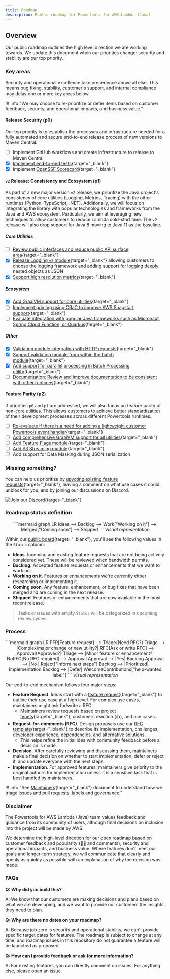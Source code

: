 ```yaml
---
title: Roadmap
description: Public roadmap for Powertools for AWS Lambda (Java)
---
```


## Overview

Our public roadmap outlines the high level direction we are working towards. We update this document when our priorities change: security and stability are our top priority.

### Key areas

Security and operational excellence take precedence above all else. This means bug fixing, stability, customer's support, and internal compliance may delay one or more key areas below.

!!! info "We may choose to re-prioritize or defer items based on customer feedback, security, and operational impacts, and business value."

#### Release Security (p0)

Our top priority is to establish the processes and infrastructure needed for a fully automated and secure end-to-end release process of new versions to Maven Central.

- [ ] Implement GitHub workflows and create infrastructure to release to Maven Central
- [x] [Implement end-to-end tests](https://github.com/aws-powertools/powertools-lambda-java/issues/1815){target="\_blank"}
- [x] Implement [OpenSSF Scorecard](https://openssf.org/projects/scorecard/){target="\_blank"}

#### `v2` Release: Consistency and Ecosystem (p1)

As part of a new major version `v2` release, we prioritize the Java project's consistency of core utilities (Logging, Metrics, Tracing) with the other runtimes (Python, TypeScript, .NET). Additionally, we will focus on integrating the library with popular technologies and frameworks from the Java and AWS ecosystem. Particularly, we aim at leveraging new techniques to allow customers to reduce Lambda cold-start time. The `v2` release will also drop support for Java 8 moving to Java 11 as the baseline.

##### Core Utilities

- [ ] [Review public interfaces and reduce public API surface area](https://github.com/aws-powertools/powertools-lambda-java/issues/1283){target="\_blank"}
- [x] [Release Logging `v2` module](https://github.com/aws-powertools/powertools-lambda-java/issues/965){target="\_blank"} allowing customers to choose the logging framework and adding support for logging deeply nested objects as JSON
- [x] [Support high resolution metrics](https://github.com/aws-powertools/powertools-lambda-java/issues/1041){target="\_blank"}

##### Ecosystem

- [x] [Add GraalVM support for core utilities](https://github.com/aws-powertools/powertools-lambda-java/issues/764){target="\_blank"}
- [ ] [Implement priming using CRaC to improve AWS Snapstart support](https://github.com/aws-powertools/powertools-lambda-java/issues/1588){target="\_blank"}
- [ ] [Evaluate integration with popular Java frameworks such as Micronaut, Spring Cloud Function, or Quarkus](https://github.com/aws-powertools/powertools-lambda-java/issues/1701){target="\_blank"}

##### Other

- [x] [Validation module integration with HTTP requests](https://github.com/aws-powertools/powertools-lambda-java/issues/1298){target="\_blank"}
- [x] [Support validation module from within the batch module](https://github.com/aws-powertools/powertools-lambda-java/issues/1496){target="\_blank"}
- [x] [Add support for parallel processing in Batch Processing utility](https://github.com/aws-powertools/powertools-lambda-java/issues/1540){target="\_blank"}
- [ ] [Documentation: Review and improve documentation to be consistent with other runtimes](https://github.com/aws-powertools/powertools-lambda-java/issues/1352){target="\_blank"}

#### Feature Parity (p2)

If priorities `p0` and `p1` are addressed, we will also focus on feature parity of non-core utilities. This allows customers to achieve better standardization of their development processes across different Powertools runtimes.

- [ ] [Re-evaluate if there is a need for adding a lightweight customer Powertools event handler](https://github.com/aws-powertools/powertools-lambda-java/issues/1103){target="\_blank"}
- [ ] [Add comprehensive GraalVM support for all utilities](){target="\_blank"}
- [ ] [Add Feature Flags module](https://github.com/aws-powertools/powertools-lambda-java/issues/1086){target="\_blank"}
- [ ] [Add S3 Streaming module](https://github.com/aws-powertools/powertools-lambda-java/issues/1085){target="\_blank"}
- [ ] Add support for Data Masking during JSON serialization

### Missing something?

You can help us prioritize by [upvoting existing feature requests](https://github.com/aws-powertools/powertools-lambda-java/issues?q=is%3Aissue%20state%3Aopen%20label%3Aenhancement){target="\_blank"},
leaving a comment on what use cases it could unblock for you, and by joining our discussions on Discord.

[![Join our Discord](https://dcbadge.vercel.app/api/server/B8zZKbbyET)](https://discord.gg/B8zZKbbyET){target="\_blank"}

### Roadmap status definition

<center>
```mermaid
graph LR
    Ideas --> Backlog --> Work["Working on it"] --> Merged["Coming soon"] --> Shipped
```
<i>Visual representation</i>
</center>

Within our [public board](https://github.com/orgs/aws-powertools/projects/4/){target="\_blank"}, you'll see the following values in the `Status` column:

- **Ideas**. Incoming and existing feature requests that are not being actively considered yet. These will be reviewed
  when bandwidth permits.
- **Backlog**. Accepted feature requests or enhancements that we want to work on.
- **Working on it**. Features or enhancements we're currently either researching or implementing it.
- **Coming soon**. Any feature, enhancement, or bug fixes that have been merged and are coming in the next release.
- **Shipped**. Features or enhancements that are now available in the most recent release.

> Tasks or issues with empty `Status` will be categorized in upcoming review cycles.

### Process

<center>
```mermaid
graph LR
    PFR[Feature request] --> Triage{Need RFC?}
    Triage --> |Complex/major change or new utility?| RFC[Ask or write RFC] --> Approval{Approved?}
    Triage --> |Minor feature or enhancement?| NoRFC[No RFC required] --> Approval
    Approval --> |Yes| Backlog
    Approval --> |No | Reject["Inform next steps"]
    Backlog --> |Prioritized| Implementation
    Backlog --> |Defer| WelcomeContributions["help-wanted label"]
```
<i>Visual representation</i>
</center>

Our end-to-end mechanism follows four major steps:

- **Feature Request**. Ideas start with a [feature request](https://github.com/aws-powertools/powertools-lambda-java/issues/new?template=feature_request.md){target="\_blank"} to outline their use case at a high level. For complex use cases, maintainers might ask for/write a
  RFC.
  - Maintainers review requests based on [project tenets](index.md#tenets){target="\_blank"}, customers reaction (👍),
    and use cases.
- **Request-for-comments (RFC)**. Design proposals use
  our [RFC template](https://github.com/aws-powertools/powertools-lambda-java/issues/new?q=is%3Aissue+state%3Aopen+label%3Aenhancement&template=rfc.md){target="\_blank"} to describe its implementation, challenges, developer experience, dependencies, and alternative solutions.
  - This helps refine the initial idea with community feedback before a decision is made.
- **Decision**. After carefully reviewing and discussing them, maintainers make a final decision on whether to start
  implementation, defer or reject it, and update everyone with the next steps.
- **Implementation**. For approved features, maintainers give priority to the original authors for implementation unless
  it is a sensitive task that is best handled by maintainers.

!!! info "See [Maintainers](./processes/maintainers.md){target="\_blank"} document to understand how we triage issues and pull requests, labels and governance."

### Disclaimer

The Powertools for AWS Lambda (Java) team values feedback and guidance from its community of users, although final
decisions on inclusion into the project will be made by AWS.

We determine the high-level direction for our open roadmap based on customer feedback and popularity (👍🏽 and comments),
security and operational impacts, and business value. Where features don’t meet our goals and longer-term strategy, we
will communicate that clearly and openly as quickly as possible with an explanation of why the decision was made.

### FAQs

**Q: Why did you build this?**

A: We know that our customers are making decisions and plans based on what we are developing, and we want to provide our
customers the insights they need to plan.

**Q: Why are there no dates on your roadmap?**

A: Because job zero is security and operational stability, we can't provide specific target dates for features. The
roadmap is subject to change at any time, and roadmap issues in this repository do not guarantee a feature will be
launched as proposed.

**Q: How can I provide feedback or ask for more information?**

A: For existing features, you can directly comment on issues. For anything else, please open an issue.
